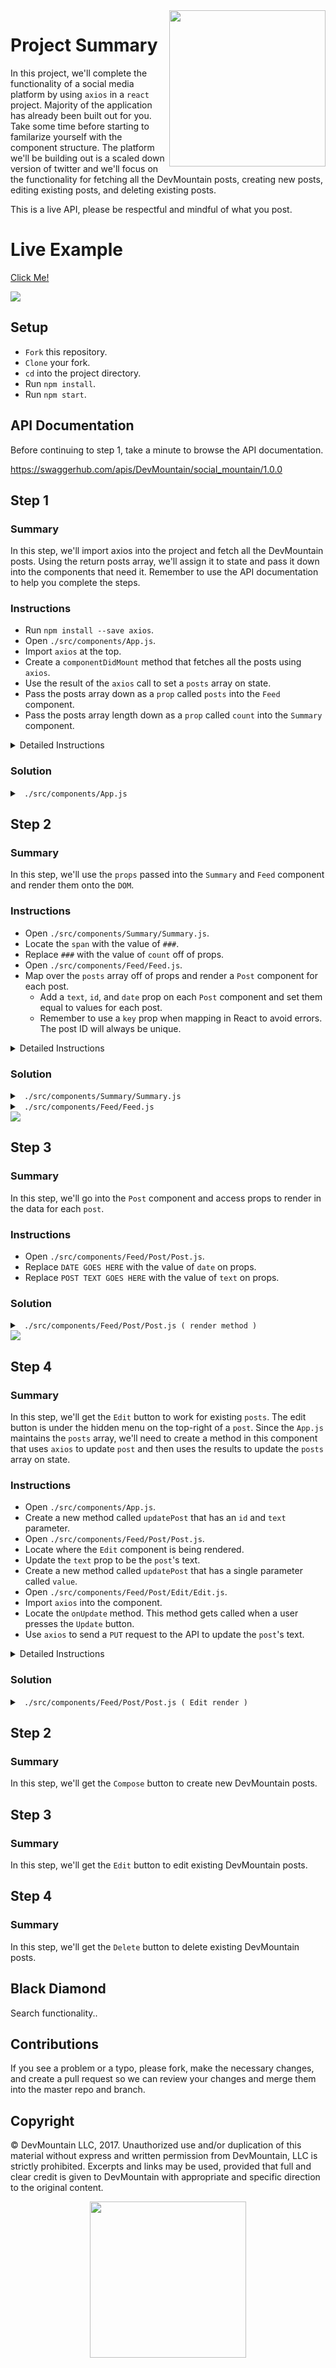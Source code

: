 <img src="https://devmounta.in/img/logowhiteblue.png" width="250" align="right">

# Project Summary

In this project, we'll complete the functionality of a social media platform by using `axios` in a `react` project. Majority of the application has already been built out for you. Take some time before starting to familarize yourself with the component structure. The platform we'll be building out is a scaled down version of twitter and we'll focus on the functionality for fetching all the DevMountain posts, creating new posts, editing existing posts, and deleting existing posts.

This is a live API, please be respectful and mindful of what you post.

# Live Example

<a href="https://devmountain.github.io/react-3-afternoon/">Click Me!</a>

<img src="https://github.com/DevMountain/react-3-afternoon/blob/solution/assets/1.png" />

## Setup

* `Fork` this repository.
* `Clone` your fork.
* `cd` into the project directory.
* Run `npm install`.
* Run `npm start`.

## API Documentation

Before continuing to step 1, take a minute to browse the API documentation.

https://swaggerhub.com/apis/DevMountain/social_mountain/1.0.0

## Step 1

### Summary

In this step, we'll import axios into the project and fetch all the DevMountain posts. Using the return posts array, we'll assign it to state and pass it down into the components that need it. Remember to use the API documentation to help you complete the steps.

### Instructions

* Run `npm install --save axios`.
* Open `./src/components/App.js`.
* Import `axios` at the top.
* Create a `componentDidMount` method that fetches all the posts using `axios`.
* Use the result of the `axios` call to set a `posts` array on state.
* Pass the posts array down as a `prop` called `posts` into the `Feed` component.
* Pass the posts array length down as a `prop` called `count` into the `Summary` component.

<details>

<summary> Detailed Instructions </summary>

<br />

Let's begin by importing `axios` into our project. In your command line, make sure you are in the root project directory, run `npm install --save axios`. Then open `./src/components/App.js` and at the top with the other imports, import axios.

```js
import axios from 'axios';
```

We are using this component to fetch the `posts` because it is the parent component to the `Summary` and `Feed` component. Both those components rely on the `posts` array. Let's create a `componentDidMount` method that uses `axios` to fetch our `posts`. Remember, when fetching data from a server always use a `GET` request. Using the API documentation we can see that the base API url is: `practiceapi.devmountain.com/api` and uses a `https` scheme. We can also see that all our post endpoints are under the `/posts` route.

```js
componentDidMount() {
  axios.get('https://practiceapi.devmountain.com/api/posts').then( results => {

  });
}
```

When inspecting the value of `results` we can see that the API puts the `posts` array on the `data` property. Let's assign that to `posts` on state.

```js
componentDidMount() {
  axios.get('https://practiceapi.devmountain.com/api/posts').then( results => {
    this.setState({ posts: results.data });
  });
}
```

To avoid any rendering errors before `posts` has a value on `state`, let's create a `constructor` method and default `posts` to be an empty array.

```js
constructor() {
  super();

  this.state = {
    posts: []
  }
}
```

Lastly, we'll just need to pass down the value of `posts` on state down into the children components that are depending on it. The `Summary` component depends on the length of `posts` to display it and the `Feed` component depends on `posts` to `map` over them and `render` them. Since I'll be referring to `this.state.posts` multiple times in my render method, I'll use `es6 destructuring` on `state`.

```js
render() {
  const { posts } = this.state;

  return (
    <div className="App__parent">
      <Header />

      <section className="App__content">
        <Summary count={ posts.length } />
        <Feed posts={ posts } />
      </section>
    </div>
  );
}
```

</details>

### Solution

<details>

<summary> <code> ./src/components/App.js </code> </summary>

```js
import React, { Component } from 'react';
import axios from 'axios';


import './App.css';

import Header from './Header/Header';
import Summary from './Summary/Summary';
import Feed from './Feed/Feed';

class App extends Component {
  componentDidMount() {
    axios.get('https://practiceapi.devmountain.com/api/posts').then( results => {
      this.setState({ posts: results.data });
    });
  }

  constructor() {
    super();

    this.state = {
      posts: []
    }
  }

  render() {
    const { posts } = this.state;

    return (
      <div className="App__parent">
        <Header />

        <section className="App__content">
          <Summary count={ posts.length } />
          <Feed posts={ posts } />
        </section>
      </div>
    );
  }
}

export default App;
```

</details>

## Step 2

### Summary

In this step, we'll use the `props` passed into the `Summary` and `Feed` component and render them onto the `DOM`.

### Instructions

* Open `./src/components/Summary/Summary.js`.
* Locate the `span` with the value of `###`.
* Replace `###` with the value of `count` off of props.
* Open `./src/components/Feed/Feed.js`.
* Map over the `posts` array off of props and render a `Post` component for each post.
  * Add a `text`, `id`, and `date` prop on each `Post` component and set them equal to values for each post.
  * Remember to use a `key` prop when mapping in React to avoid errors. The post ID will always be unique.

<details>

<summary> Detailed Instructions </summary>

<br />

Let's begin by opening `./src/components/Summary/Summary.js`. This is the component that sits on the left side of the posts feed ( `Feed` component ). It displays DevMountain's name, handle, and profile picture. Underneath those it is also displaying a post count which is currently equal to `###`. All we need to do is update that value to use the value we are passing down through props. 

```js
<span className="Summary__posts-value">{ this.props.count }</span>
```

We're done with that component now. Let's move on to the `Feed` component. This component sits on the right side of the `Summary` component. It displays a feed of `posts`. Let's map over the `posts` array that we are passing down through props and render a `Post` component for each `post`. The `Post` component is a child component for the `Feed` component that handles displaying posts and also offering a way to edit and delete a `post`. When mapping, we need to pass props down into the `Post` component in order for the `Post` component to display the data. We'll need a `text`, `date`, `id`, and `key` prop.

```js
{
  this.props.posts.map( post => (
    <Post key={ post.id }
          text={ post.text }
          date={ post.date }
          id={ post.id } />
  ))
}
```

Now the `Post` component will be able to reference each individual post's data by using `this.props.text`, `this.props.date`, and `this.props.id`.

</details>

### Solution

<details>

<summary> <code> ./src/components/Summary/Summary.js </code> </summary>

```js
import React, { Component } from 'react';
import ProfileIcon from 'react-icons/lib/md/person-outline';

import './Summary.css';

export default class Summary extends Component {
  render() {
    return (
      <section className="Summary__parent">
        <div className="Summary__image" />

        <div className="Summary__meta-data">
          <div className="Summary__profile-picture">
            <ProfileIcon />
          </div>

          <div className="Summary__text">
            <span className="Summary__name">DevMountain</span>
            <span className="Summary__handle">@DevMountain</span>
          </div>
        </div>

        <div className="Summary__statistics">
          <div className="Summary__posts">
            <span className="Summary__posts-label">Posts</span>
            <span className="Summary__posts-value">{ this.props.count }</span>
          </div>
        </div>
      </section>
    )
  }
}
```

</details>

<details>

<summary> <code> ./src/components/Feed/Feed.js </code> </summary>

```js
import React, { Component } from 'react';
import Post from './Post/Post';
import Compose from './Compose/Compose';

import './Feed.css';

export default class Feed extends Component {
  render() {
    return (
      <section className="Feed__parent">

        <Compose />
        
        {
          this.props.posts.map( post => (
            <Post key={ post.id }
                  text={ post.text }
                  date={ post.date }
                  id={ post.id } />
          ))
        }

      </section>
    )
  }
}
```

</details>

<img src="https://github.com/DevMountain/react-3-afternoon/blob/solution/assets/2.png" />

## Step 3

### Summary

In this step, we'll go into the `Post` component and access props to render in the data for each `post`.

### Instructions

* Open `./src/components/Feed/Post/Post.js`.
* Replace `DATE GOES HERE` with the value of `date` on props.
* Replace `POST TEXT GOES HERE` with the value of `text` on props.

### Solution

<details>

<summary> <code> ./src/components/Feed/Post/Post.js ( render method ) </code> </summary>

```js
render() {
  const { editing, showMasterMenu } = this.state;

  return (
    <section className="Post__parent" onClick={ this.hideMasterMenu }>

      <div className="Post__master-controls">
        <MasterControlIcon onClick={ this.toggleMasterMenu } />

        <div className="Post__master-menu" style={ { display: showMasterMenu ? 'flex' : 'none' } }>
          <span onClick={ this.showEdit }>Edit</span>
          <span>Delete</span>
        </div>
      </div>

      <div className="Post__meta-data">
        <div className="Post__profile-picture">
          <ProfileIcon />
        </div>

        <span className="Post__name">DevMountain</span>
        <span className="Post__handle">@DevMountain</span>

        <span className="Post__date">- { this.props.date }</span>
      </div>

      <div className="Post__content">
        {
          editing
          ?
            <Edit text=""
                  cancelFn={ this.cancelEdit } />
          :
            <span className="Post__text">{ this.props.text }</span>
        }
      </div>

      <div className="Post__user-controls">
        <ReplyIcon className="Post__control-icon" />
        <FavoriteIcon className="Post__control-icon" />
        <MessageIcon className="Post__control-icon" />
      </div>

    </section>
  )
}
```

</details>

<img src="https://github.com/DevMountain/react-3-afternoon/blob/solution/assets/3.png" />

## Step 4

### Summary

In this step, we'll get the `Edit` button to work for existing `posts`. The edit button is under the hidden menu on the top-right of a `post`. Since the `App.js` maintains the `posts` array, we'll need to create a method in this component that uses `axios` to update `post` and then uses the results to update the `posts` array on state.

### Instructions

* Open `./src/components/App.js`.
* Create a new method called `updatePost` that has an `id` and `text` parameter.
* Open `./src/components/Feed/Post/Post.js`.
* Locate where the `Edit` component is being rendered.
* Update the `text` prop to be the `post`'s text.
* Create a new method called `updatePost` that has a single parameter called `value`.
* Open `./src/components/Feed/Post/Edit/Edit.js`.
* Import `axios` into the component.
* Locate the `onUpdate` method. This method gets called when a user presses the `Update` button.
* Use `axios` to send a `PUT` request to the API to update the `post`'s text.

<details>

<summary> Detailed Instructions </summary>

<br />



</details>

### Solution

<details>

<summary> <code> ./src/components/Feed/Post/Post.js ( Edit render ) </code> </summary>

```js
<div className="Post__content">
  {
    editing
    ?
      <Edit text={ this.props.text }
            cancelFn={ this.cancelEdit } />
    :
      <span className="Post__text">{ this.props.text }</span>
  }
</div>
```

</details>







## Step 2

### Summary

In this step, we'll get the `Compose` button to create new DevMountain posts.

## Step 3

### Summary

In this step, we'll get the `Edit` button to edit existing DevMountain posts.

## Step 4

### Summary

In this step, we'll get the `Delete` button to delete existing DevMountain posts.

## Black Diamond

Search functionality..

## Contributions

If you see a problem or a typo, please fork, make the necessary changes, and create a pull request so we can review your changes and merge them into the master repo and branch.

## Copyright

© DevMountain LLC, 2017. Unauthorized use and/or duplication of this material without express and written permission from DevMountain, LLC is strictly prohibited. Excerpts and links may be used, provided that full and clear credit is given to DevMountain with appropriate and specific direction to the original content.

<p align="center">
<img src="https://devmounta.in/img/logowhiteblue.png" width="250">
</p>